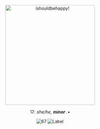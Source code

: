 <div align="center">

<img width="292" height="326" alt="ishouldbehappy!" src="https://github.com/user-attachments/assets/463c3238-96e2-4a6e-a009-bad9a1d11d78" />

  <i> ♡. she/he, __minor__ .• </i>

  ![67](https://komarev.com/ghpvc/?username=chanceglazer&color=282B22&label=marked)  ![Label](https://img.shields.io/badge/note-samglazer-FFFFFF)




</div>
